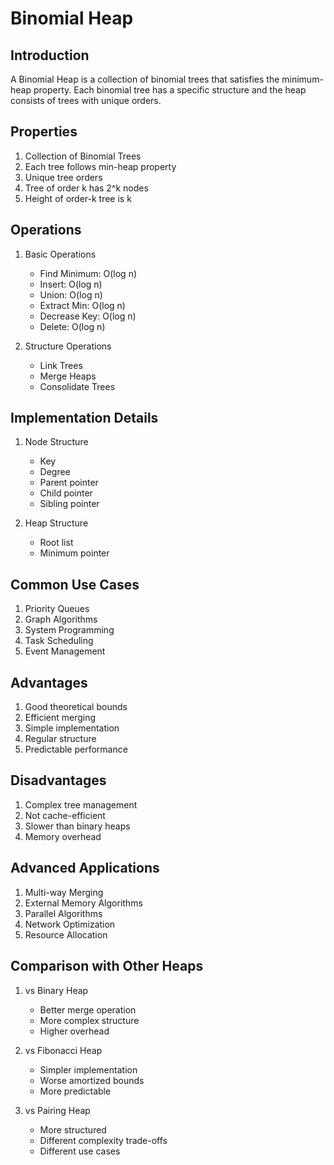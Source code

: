 # Binomial Heap

## Introduction
A Binomial Heap is a collection of binomial trees that satisfies the minimum-heap property. Each binomial tree has a specific structure and the heap consists of trees with unique orders.

## Properties
1. Collection of Binomial Trees
2. Each tree follows min-heap property
3. Unique tree orders
4. Tree of order k has 2^k nodes
5. Height of order-k tree is k

## Operations
1. Basic Operations
   - Find Minimum: O(log n)
   - Insert: O(log n)
   - Union: O(log n)
   - Extract Min: O(log n)
   - Decrease Key: O(log n)
   - Delete: O(log n)

2. Structure Operations
   - Link Trees
   - Merge Heaps
   - Consolidate Trees

## Implementation Details
1. Node Structure
   - Key
   - Degree
   - Parent pointer
   - Child pointer
   - Sibling pointer

2. Heap Structure
   - Root list
   - Minimum pointer

## Common Use Cases
1. Priority Queues
2. Graph Algorithms
3. System Programming
4. Task Scheduling
5. Event Management

## Advantages
1. Good theoretical bounds
2. Efficient merging
3. Simple implementation
4. Regular structure
5. Predictable performance

## Disadvantages
1. Complex tree management
2. Not cache-efficient
3. Slower than binary heaps
4. Memory overhead

## Advanced Applications
1. Multi-way Merging
2. External Memory Algorithms
3. Parallel Algorithms
4. Network Optimization
5. Resource Allocation

## Comparison with Other Heaps
1. vs Binary Heap
   - Better merge operation
   - More complex structure
   - Higher overhead

2. vs Fibonacci Heap
   - Simpler implementation
   - Worse amortized bounds
   - More predictable

3. vs Pairing Heap
   - More structured
   - Different complexity trade-offs
   - Different use cases
